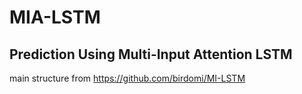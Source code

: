 # MIA-LSTM
## Prediction Using Multi-Input Attention LSTM
main structure from https://github.com/birdomi/MI-LSTM
